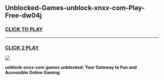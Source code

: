 
## Unblocked-Games-unblock-xnxx-com-Play-Free-dw04j
<h3>
<a href="https://premium76.site?title=unblock-xnxx-com&ref=18A1">CLICK TO PLAY</a></h3>
<hr>

<h3>
<a href="https://premium76.site?title=unblock-xnxx-com&ref=18A1">CLICK 2 PLAY</a>
  
</h3>

<a href="https://premium76.site?title=unblock-xnxx-com&ref=18A1"><img src="https://clearcache.store/games.png"></a>


**unblock-xnxx-com games unblocked: Your Gateway to Fun and Accessible Online Gaming**
